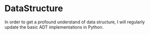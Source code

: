 # DataStructure
In order to get a profound understand of data structure, I will regularly update the basic ADT implementations in Python.
